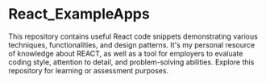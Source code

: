 # React_ExampleApps
This repository contains useful React code snippets demonstrating various techniques, functionalities, and design patterns. It's my personal resource of knowledge about REACT, as well as a tool for employers to evaluate coding style, attention to detail, and problem-solving abilities. Explore this repository for learning or assessment purposes.

